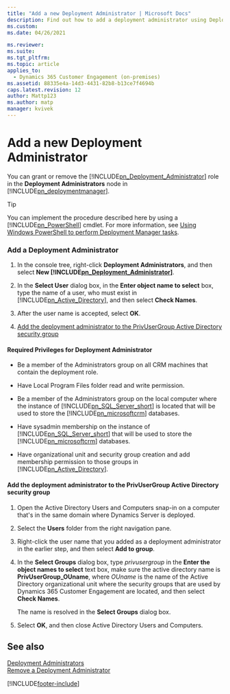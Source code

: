 ```yaml
---
title: "Add a new Deployment Administrator | Microsoft Docs"
description: Find out how to add a deployment administrator using Deployment Manager
ms.custom: 
ms.date: 04/26/2021

ms.reviewer: 
ms.suite: 
ms.tgt_pltfrm: 
ms.topic: article
applies_to: 
  - Dynamics 365 Customer Engagement (on-premises)
ms.assetid: 88335e4a-14d3-4431-82b8-b13ce7f4694b
caps.latest.revision: 12
author: Mattp123
ms.author: matp
manager: kvivek
---
```

# Add a new Deployment Administrator

You can grant or remove the [!INCLUDE[pn_Deployment_Administrator](../includes/pn-deployment-administrator.md)] role in the **Deployment Administrators** node in [!INCLUDE[pn_deploymentmanager](../includes/pn-deploymentmanager.md)].  
  
> [!TIP]
>  You can implement the procedure described here by using a [!INCLUDE[pn_PowerShell](../includes/pn-powershell.md)] cmdlet. For more information, see [Using Windows PowerShell to perform Deployment Manager tasks](powershell-deployment-manager-tasks.md).  

### Add a Deployment Administrator
  
1. In the console tree, right-click **Deployment Administrators**, and then select **New [!INCLUDE[pn_Deployment_Administrator](../includes/pn-deployment-administrator.md)]**.  
  
1. In the **Select User** dialog box, in the **Enter object name to select** box, type the name of a user, who must exist in [!INCLUDE[pn_Active_Directory](../includes/pn-active-directory.md)], and then select **Check Names**.  
  
1. After the user name is accepted, select **OK**.
1. [Add the deployment administrator to the PrivUserGroup Active Directory security group](#add-the-deployment-administrator-to-the-privusergroup-active-directory-security-group)

#### Required Privileges for Deployment Administrator

-   Be a member of the Administrators group on all CRM machines that contain the deployment role.  
  
-   Have Local Program Files folder read and write permission.  
  
-   Be a member of the Administrators group on the local computer where the instance of [!INCLUDE[pn_SQL_Server_short](../includes/pn-sql-server-short.md)] is located that will be used to store the [!INCLUDE[pn_microsoftcrm](../includes/pn-microsoftcrm.md)] databases.  
  
-   Have sysadmin membership on the instance of [!INCLUDE[pn_SQL_Server_short](../includes/pn-sql-server-short.md)] that will be used to store the [!INCLUDE[pn_microsoftcrm](../includes/pn-microsoftcrm.md)] databases.  
  
-   Have organizational unit and security group creation and add membership permission to those groups in [!INCLUDE[pn_Active_Directory](../includes/pn-active-directory.md)]. 


#### Add the deployment administrator to the PrivUserGroup Active Directory security group

1. Open the Active Directory Users and Computers snap-in on a computer that's in the same domain where Dynamics Server is deployed.
1. Select the **Users** folder from the right navigation pane.
1. Right-click the user name that you added as a deployment administrator in the earlier step, and then select **Add to group**.
1. In the **Select Groups** dialog box, type *privusergroup* in the **Enter the object names to select** text box, make sure the active directory name is **PrivUserGroup_OUname**, where *OUname* is the name of the Active Directory organizational unit where the security groups that are used by Dynamics 365 Customer Engagement are located, and then select **Check Names**.
   
    The name is resolved in the **Select Groups** dialog box. 

1. Select **OK**, and then close Active Directory Users and Computers.

## See also  
 [Deployment Administrators](deployment-administrators.md)   
 [Remove a Deployment Administrator](remove-a-deployment-administrator.md)



[!INCLUDE[footer-include](../../../includes/footer-banner.md)]
